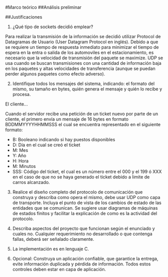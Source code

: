 #Marco teórico
##Análisis preliminar

##Justificaciones
1. ¿Qué tipo de sockets decidió emplear?

Para realizar la transmisión de la información se decidió utilizar Protocol de Datagramas de Usuario (User Datagram Protocol en inglés). Debido a que se requiere un tiempo de respuesta inmediato para minimizar el tiempo de espera en la entra o salida de los automoviles en el estacionamiento, es necesario que la velocidad de transmisión del paquete se maximize. UDP se usa cuando se buscan transmisiones con una cantidad de información baja en los paquetes y altas velocidades de transferencia (aunque se puedan perder algunos paquetes como efecto adverso). 

2. Identifique todos los mensajes del sistema, indicando: el formato del mismo,
su tamaño en bytes, quién genera el mensaje y quién lo recibe y procesa.

El cliente...

Cuando el servidor recibe una petición de un ticket nuevo por parte de un cliente, el primero envía un mensaje de 16 bytes en formato BDDMMYYYYHHMMSSS
el cual se encuentra representado en el siguiente formato:

* B: Booleano indicando si hay puestos disponibles
* D: Día en el cual se creó el ticket
* M: Mes
* Y: Año
* H: Hora
* M: Minutos
* SSS: Código del ticket, el cual es un número entre el 000 y el 199 ó XXX en el caso de que no se haya generado el ticket debido a limite de carros alcanzado.

3. Realice el diseño completo del protocolo de comunicación que construya y
describa como opera el mismo, debe usar UDP como capa de transporte.
Incluya el punto de vista de los cambios de estado de las entidades que se
comunican. Se sugiere usar diagramas de máquinas de estados finitos y
facilitar la explicación de como es la actividad del protocolo.

4. Describa aspectos del proyecto que funcionan según el enunciado y cuales
no. Cualquier requerimiento no desarrollado o que contenga fallas, deberá
ser señalado claramente.

5. La implementación es en lenguaje C.

6. Opcional: Construya un aplicación confiable, que garantice la entrega, evite
información duplicada y pérdida de información. Todos estos controles
deben estar en capa de aplicación.